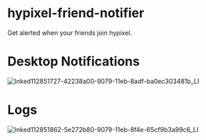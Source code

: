 # hypixel-friend-notifier

Get alerted when your friends join hypixel.

# Desktop Notifications
![Inked112851727-42238a00-9079-11eb-8adf-ba0ec303481b_LI](https://user-images.githubusercontent.com/77368058/113426356-58935380-93a1-11eb-990d-a9ca8a35b5d4.jpg)


# Logs
![Inked112851862-5e272b80-9079-11eb-8f4e-65cf9b3a99c6_LI](https://user-images.githubusercontent.com/77368058/113426318-49aca100-93a1-11eb-90eb-abdc925fe9cc.jpg)
